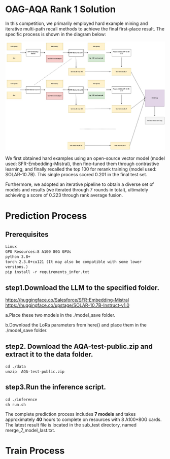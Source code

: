 # OAG-AQA Rank 1 Solution

In this competition, we primarily employed hard example mining and iterative multi-path recall methods to achieve the final first-place result. The specific process is shown in the diagram below:

![Local Image](./assets/a.jpg "Local Sample Image")

We first obtained hard examples using an open-source vector model (model used: SFR-Embedding-Mistral), then fine-tuned them through contrastive learning, and finally recalled the top 100 for rerank training (model used: SOLAR-10.7B). This single process scored 0.201 in the final test set.

Furthermore, we adopted an iterative pipeline to obtain a diverse set of models and results (we iterated through 7 rounds in total), ultimately achieving a score of 0.223 through rank average fusion.

# Prediction Process

##  Prerequisites
```
Linux
GPU Resources:8 A100 80G GPUs
python 3.8+
torch 2.3.0+cu121 (It may also be compatible with some lower versions.)
pip install -r requirements_infer.txt
```
## step1.Download the LLM to the specified folder.
https://huggingface.co/Salesforce/SFR-Embedding-Mistral<br>
https://huggingface.co/upstage/SOLAR-10.7B-Instruct-v1.0

a.Place these two models in the ./model_save folder.

b.Download the LoRa parameters from here() and place them in the ./model_save folder.


## step2. Download the AQA-test-public.zip and extract it to the data folder.
```
cd ./data 
unzip  AQA-test-public.zip
```

## step3.Run the inference script.
```
cd ./inference
sh run.sh
```

The complete prediction process includes **7 models** and takes approximately **40** hours to complete on resources with 8 A100*80G cards.
The latest result file is located in the sub_test directory, named merge_7_model_last.txt.
# Train Process


